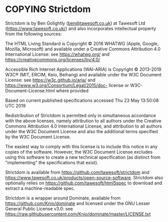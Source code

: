 COPYING Strictdom
================================================================================

Strictdom is by Ben Golightly (ben@tawesoft.co.uk) at Tawesoft Ltd
(https://www.tawesoft.co.uk/) and also incorporates intellectual property from
the following sources:

The HTML Living Standard is Copyright © 2018 WHATWG (Apple, Google, Mozilla,
Microsoft) and available under a Creative Commons Attribution 4.0
International License: see https://whatwg.org/ and
https://creativecommons.org/licenses/by/4.0/

Accessible Rich Internet Applications (WAI-ARIA) is Copyright © 2013-2019 W3C®
(MIT, ERCIM, Keio, Beihang) and available under the W3C Document License: see
https://w3c.github.io/aria/ and https://www.w3.org/Consortium/Legal/2015/doc-
license or W3C-Document-License.html where provided

Based on current published specifications accessed Thu 23 May 13:50:08 UTC
2019

Redistribution of Strictdom is permitted only in simultaneous accordance with
the above licenses, namely attribution to all authors under the Creative
Commons Attribution 4.0 International License, and attribution to all authors
under the W3C Document License and also the additional terms specified by the
W3C Document License.

The easiest way to comply with this license is to include this notice in any
copies of the software. However, the W3C Document License excludes using this
software to create a new technical specification (as distinct from
"implementing" the specifications that exist).

Strictdom is available from https://github.com/tawesoft/strictdom and
https://www.tawesoft.co.uk/products/open-source-software. Strictdom also
optionally relies on https://github.com/tawesoft/html5spec to download and
extract a machine-readable spec.

Strictdom is a wrapper around Dominate, available from
https://github.com/Knio/dominate and licensed under the
GNU Lesser General Public License v3.0: see
https://raw.githubusercontent.com/Knio/dominate/master/LICENSE.txt
